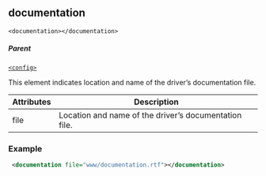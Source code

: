 ## documentation

`<documentation></documentation>`


##### Parent

[`<config>`][1]


This element indicates location and name of the driver’s documentation file.

| Attributes | Description                                           |
| ---------- | ----------------------------------------------------- |
| file       | Location and name of the driver’s documentation file. |

### Example

```xml
 <documentation file="www/documentation.rtf"></documentation>
```

[1]:	https://snap-one.github.io/docs-driverworks-xml/#common-xml-config